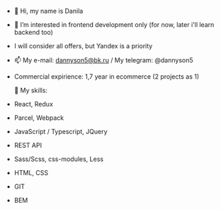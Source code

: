 - 👋 Hi, my name is Danila
- 👀 I’m interested in frontend development only (for now, later i'll learn backend too)
- I will consider all offers, but Yandex is a priority
- 📫 My e-mail: dannyson5@bk.ru / My telegram: @dannyson5
- Commercial expirience: 1,7 year in ecommerce (2 projects as 1)

  🤖 My skills: 
- React, Redux
- Parcel, Webpack
- JavaScript / Typescript, JQuery
- REST API
- Sass/Scss, css-modules, Less
- HTML, CSS
- GIT
- BEM

